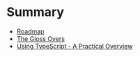 # Summary

* [Roadmap](chapter01_Roadmap.md)
* [The Gloss Overs](chapter02_TheGlossOvers.md)
* [Using TypeScript - A Practical Overview](chapter03_PracticalConsiderations.md)
